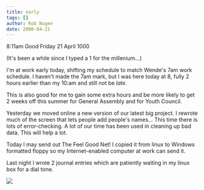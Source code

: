 ```yaml
---
title: early
tags: []
author: Rob Nugen
date: 2000-04-21
---
```


<p class=date>8:11am Good Friday 21 April 1000</p>

<p>(It's been a while since I typed a 1 for the millenium...)

<p>I'm at work early today, shifting my schedule to match Wende's 7am work schedule.  I haven't made the 7am mark, but I was here today at 8, fully 2 hours earlier than my 10:am and still not be <em>late</em>.

<p>This is also good for me to gain some extra hours and be more likely to get 2 weeks off this summer for General Assembly and for Youth Council.

<p>Yesterday we moved online a new version of our latest big project.  I rewrote much of the screen that lets people add people's names... This time there is lots of error-checking.  A lot of our time has been used in cleaning up bad data.  This will help a lot.

<p>Today I may send out The Feel Good Net!  I copied it from linux to Windows formatted floppy so my Internet-enabled computer at work can send it.

<p>Last night I wrote 2 journal entries which are patiently waiting in my linux box for a dial tone.

<p><img src="/images/rob/wL-ROB.gif">

